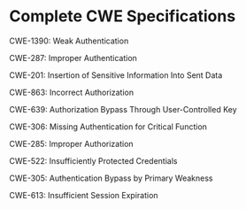 

# Complete CWE Specifications

CWE-1390: Weak Authentication

CWE-287: Improper Authentication

CWE-201: Insertion of Sensitive Information Into Sent Data

CWE-863: Incorrect Authorization

CWE-639: Authorization Bypass Through User-Controlled Key

CWE-306: Missing Authentication for Critical Function

CWE-285: Improper Authorization

CWE-522: Insufficiently Protected Credentials

CWE-305: Authentication Bypass by Primary Weakness

CWE-613: Insufficient Session Expiration